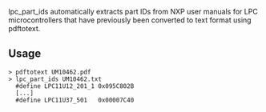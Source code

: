 lpc_part_ids automatically extracts part IDs from NXP user manuals for LPC
microcontrollers that have previously been converted to text format using pdftotext.

Usage
-----


    > pdftotext UM10462.pdf
    > lpc_part_ids UM10462.txt
      #define LPC11U12_201_1 0x095C802B
      [...]
      #define LPC11U37_501   0x00007C40

